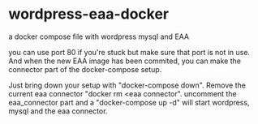 # wordpress-eaa-docker
a docker compose file with wordpress mysql and EAA

you can use port 80 if you're stuck but make sure that port is not in use.
And when the new EAA image has been commited, you can make the connector part of the docker-compose setup.

Just bring down your setup with "docker-compose down". Remove the current eaa connector "docker rm <eaa connector".
uncomment the eaa_connector part and a "docker-compose up -d" will start wordpress, mysql and the eaa connector.

